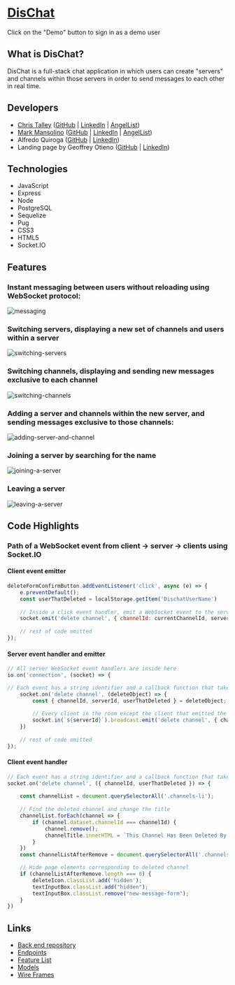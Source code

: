 # [DisChat](https://dischat-application.herokuapp.com/)
Click on the "Demo" button to sign in as a demo user

## What is DisChat?
DisChat is a full-stack chat application in which users can create "servers" and channels within those servers in order to send messages to each other in real time.

## Developers

- [Chris Talley](https://christalley.dev/) ([GitHub](https://github.com/christophertalley) | [LinkedIn](https://www.linkedin.com/in/chris-talley-91814a19b) | [AngelList](https://angel.co/u/chris-talley-3))
- [Mark Mansolino](https://markjm610.github.io/) ([GitHub](https://github.com/markjm610) | [LinkedIn](https://www.linkedin.com/in/markmansolino/) | [AngelList](https://angel.co/u/mark-mansolino))
- Alfredo Quiroga ([GitHub](https://github.com/SauceKnight) | [LinkedIn](https://www.linkedin.com/in/alfredoquiroga96/))
- Landing page by Geoffrey Otieno ([GitHub](https://github.com/gootieno) | [LinkedIn](https://www.linkedin.com/in/geoffrey-otieno-57015966/))

## Technologies

- JavaScript
- Express
- Node
- PostgreSQL
- Sequelize
- Pug
- CSS3
- HTML5
- Socket.IO

## Features

### Instant messaging between users without reloading using WebSocket protocol:
![messaging](https://media.giphy.com/media/kgZuvRCqi3RXNDIRUT/giphy.gif)

### Switching servers, displaying a new set of channels and users within a server
![switching-servers](https://media.giphy.com/media/H1MvNYYlwYUSt9x45X/giphy.gif)

### Switching channels, displaying and sending new messages exclusive to each channel
![switching-channels](https://media.giphy.com/media/fr5OZd3nrUwxuQ42T6/giphy.gif)

### Adding a server and channels within the new server, and sending messages exclusive to those channels:
![adding-server-and-channel](https://media.giphy.com/media/Rki1pVcjVa4kGi1wtL/giphy.gif)

### Joining a server by searching for the name
![joining-a-server](https://media.giphy.com/media/KDo1imHaNCZIAmUWo7/giphy.gif)

### Leaving a server
![leaving-a-server](https://media.giphy.com/media/jQaqFyTEXI7GRlgfpo/giphy.gif)

## Code Highlights


### Path of a WebSocket event from client -> server -> clients using Socket.IO

#### Client event emitter
```javascript
deleteFormConfirmButton.addEventListener('click', async (e) => {
    e.preventDefault();
    const userThatDeleted = localStorage.getItem('DischatUserName')
    
    // Inside a click event handler, emit a WebSocket event to the server. The arguments are a string identifier and an object with necessary information
    socket.emit('delete channel', { channelId: currentChannelId, serverId, userThatDeleted });
    
    // rest of code omitted
});
```

#### Server event handler and emitter
```javascript
// All server WebSocket event handlers are inside here
io.on('connection', (socket) => {

// Each event has a string identifier and a callback function that takes in an argument sent from the client
    socket.on('delete channel', (deleteObject) => {
        const { channelId, serverId, userThatDeleted } = deleteObject;
        
        // Every client in the room except the client that emitted the original event gets the 'delete channel' event from the server and the necessary      information
        socket.in(`${serverId}`).broadcast.emit('delete channel', { channelId, userThatDeleted });
    })
    
    // rest of code omitted
});
```

#### Client event handler

```javascript
// Each event has a string identifier and a callback function that takes in an argument sent from the server
socket.on('delete channel', ({ channelId, userThatDeleted }) => {
    
    const channelList = document.querySelectorAll('.channels-li');
    
    // Find the deleted channel and change the title
    channelList.forEach(channel => {
        if (channel.dataset.channelId === channelId) {
            channel.remove();
            channelTitle.innerHTML = `This Channel Has Been Deleted By ${userThatDeleted}`
        }
    })
    const channelListAfterRemove = document.querySelectorAll('.channels-li');

    // Hide page elements corresponding to deleted channel
    if (channelListAfterRemove.length === 0) {
        deleteIcon.classList.add('hidden');
        textInputBox.classList.add("hidden");
        textInputBox.classList.remove("new-message-form");
    }
})
```

## Links

- [Back end repository](https://github.com/SauceKnight/DisChat)
- [Endpoints](https://github.com/christophertalley/DisChat-Frontend/tree/master/documentation/endpoints)
- [Feature List](https://github.com/christophertalley/DisChat-Frontend/tree/master/documentation/feature-list)
- [Models](https://github.com/christophertalley/DisChat-Frontend/tree/master/documentation/models)
- [Wire Frames](https://github.com/christophertalley/DisChat-Frontend/tree/master/documentation/wire-frames)


